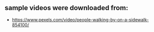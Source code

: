 ## sample videos were downloaded from:

- https://www.pexels.com/video/people-walking-by-on-a-sidewalk-854100/